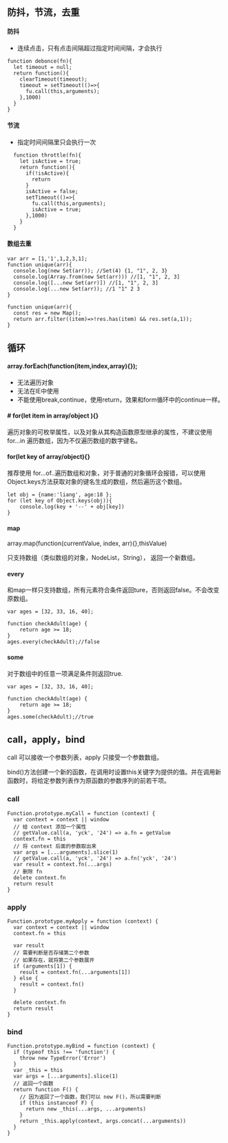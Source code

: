 

 防抖，节流，去重
----------

####   防抖
- 连续点击，只有点击间隔超过指定时间间隔，才会执行

```
function debonce(fn){
  let timeout = null;
  return function(){
    clearTimeout(timeout);
    timeout = setTimeout(()=>{
      fu.call(this,arguments);
    },1000)
  }
}
```

####   节流

- 指定时间间隔里只会执行一次

```
  function throttle(fn){
    let isActive = true;
    return function(){
      if(!isActive){
        return
      }
      isActive = false;
      setTimeout(()=>{
        fu.call(this,arguments);
        isActive = true;
      },1000)
    }
  }

```

####   数组去重

```
var arr = [1,'1',1,2,3,1];
function unique(arr){
  console.log(new Set(arr)); //Set(4) {1, "1", 2, 3}
  console.log(Array.from(new Set(arr))) //[1, "1", 2, 3]
  console.log([...new Set(arr)]) //[1, "1", 2, 3]
  console.log(...new Set(arr)); //1 "1" 2 3
}

```

```
function unique(arr){
  const res = new Map();
  return arr.filter((item)=>!res.has(item) && res.set(a,1));
}

```

循环
----------
####   array.forEach(function(item,index,array){});

- 无法遍历对象
- 无法在IE中使用
- 不能使用break,continue，使用return，效果和form循环中的continue一样。

####   # for(let item in array/object ){}

遍历对象的可枚举属性，以及对象从其构造函数原型继承的属性，不建议使用 for...in 遍历数组，因为不仅遍历数组的数字键名。

####   for(let key of array/object){}

推荐使用 for...of..遍历数组和对象，对于普通的对象循环会报错，可以使用Object.keys方法获取对象的键名生成的数组，然后遍历这个数组。


```
let obj = {name:'liang', age:18 };
for (let key of Object.keys(obj)){
	console.log(key + '--' + obj[key])
}
```
####   map

array.map(function(currentValue, index, arr){},thisValue)

只支持数组（类似数组的对象，NodeList，String）， 返回一个新数组。

####   every

和map一样只支持数组，所有元素符合条件返回ture，否则返回false。不会改变原数组。

```
var ages = [32, 33, 16, 40];

function checkAdult(age) {
    return age >= 18;
}
ages.every(checkAdult);//false
```
####   some
对于数组中的任意一项满足条件则返回true.

```
var ages = [32, 33, 16, 40];

function checkAdult(age) {
    return age >= 18;
}
ages.some(checkAdult);//true
```

call，apply，bind
----------
call 可以接收一个参数列表，apply 只接受一个参数数组。

bind()方法创建一个新的函数，在调用时设置this关键字为提供的值。并在调用新函数时，将给定参数列表作为原函数的参数序列的前若干项。

### call

```
Function.prototype.myCall = function (context) {
  var context = context || window
  // 给 context 添加一个属性
  // getValue.call(a, 'yck', '24') => a.fn = getValue
  context.fn = this
  // 将 context 后面的参数取出来
  var args = [...arguments].slice(1)
  // getValue.call(a, 'yck', '24') => a.fn('yck', '24')
  var result = context.fn(...args)
  // 删除 fn
  delete context.fn
  return result
}
```

### apply

```
Function.prototype.myApply = function (context) {
  var context = context || window
  context.fn = this

  var result
  // 需要判断是否存储第二个参数
  // 如果存在，就将第二个参数展开
  if (arguments[1]) {
    result = context.fn(...arguments[1])
  } else {
    result = context.fn()
  }

  delete context.fn
  return result
}
```

### bind

```
Function.prototype.myBind = function (context) {
  if (typeof this !== 'function') {
    throw new TypeError('Error')
  }
  var _this = this
  var args = [...arguments].slice(1)
  // 返回一个函数
  return function F() {
    // 因为返回了一个函数，我们可以 new F()，所以需要判断
    if (this instanceof F) {
      return new _this(...args, ...arguments)
    }
    return _this.apply(context, args.concat(...arguments))
  }
}

```
